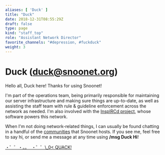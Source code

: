 ```yaml
---
aliases: [ 'Duck' ]
title: "Duck"
date: 2018-12-31T08:55:29Z
draft: false
type: page
kind: "staff_top"
role: "Assistant Network Director"
favorite_channels: "#depression, #fuckduck"
weight: 3
---
```


# Duck (duck@snoonet.org)

Hello all, Duck here! Thanks for using Snoonet!

I'm part of the operations team, being primarily responsible for maintaining our server infrastructure and making sure things are up-to-date, as well as assisting the staff team with rule & guideline enforcement across the network as needed. I'm also involved with the [InspIRCd project](https://www.inspircd.org/), whose software powers this network.

When I'm not doing network-related things, I can usually be found chatting in a handful of the [communities](/communities) that Snoonet hosts. If you see me, feel free to say hi, or send me a message at any time using **/msg Duck Hi**!


[・゜゜・。。 ​ ・゜゜\​_0< QUA​CK!](https://duckhuntjs.com/)
